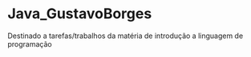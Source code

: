 # Java_GustavoBorges
Destinado a tarefas/trabalhos da matéria de introdução a linguagem de programação

